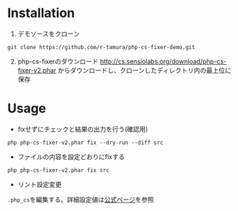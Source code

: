 # Installation

1. デモソースをクローン

```
git clone https://github.com/r-tamura/php-cs-fixer-demo.git
```

2. php-cs-fixerのダウンロード
http://cs.sensiolabs.org/download/php-cs-fixer-v2.phar
からダウンロードし、クローンしたディレクトリ内の最上位に保存

# Usage

 - fixせずにチェックと結果の出力を行う(確認用)

```
php php-cs-fixer-v2.phar fix --dry-run --diff src
```

 - ファイルの内容を設定どおりにfixする

```
php php-cs-fixer-v2.phar fix src
```

 - リント設定変更

 `.php_cs`を編集する。詳細設定値は[公式ページ](https://github.com/FriendsOfPHP/PHP-CS-Fixer)を参照
